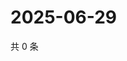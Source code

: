 # 2025-06-29

共 0 条

<!-- BEGIN ZHIHUVIDEO -->
<!-- 最后更新时间 Sun Jun 29 2025 06:10:19 GMT+0800 (China Standard Time) -->

<!-- END ZHIHUVIDEO -->
